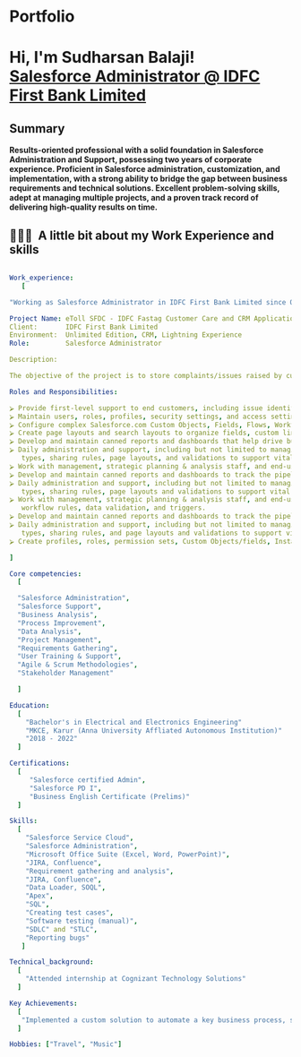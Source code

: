 # Portfolio
<h1>Hi, I'm Sudharsan Balaji! <br/><a href="https://github.com/SudharsanBalaji/Portfolio/blob/main/README.md">Salesforce Administrator @ IDFC First Bank Limited</a></h1>

<h2>Summary</h2>
    <b>Results-oriented professional with a solid foundation in Salesforce Administration and Support, possessing two years of corporate experience. Proficient in Salesforce administration, customization, and implementation, with a strong ability to bridge the gap between business requirements and technical solutions. Excellent problem-solving skills, adept at managing multiple projects, and a proven track record of delivering high-quality results on time.
</b>

<h2> 👨🏻‍💻 &nbsp;A little bit about my Work Experience and skills</h2>

```yaml

Work_experience:
   [

"Working as Salesforce Administrator in IDFC First Bank Limited since Oct 2022"

Project Name: eToll SFDC - IDFC Fastag Customer Care and CRM Application
Client:       IDFC First Bank Limited
Environment:  Unlimited Edition, CRM, Lightning Experience
Role:         Salesforce Administrator

Description:

The objective of the project is to store complaints/issues raised by customers and resolve them efficiently with a lower TAT. Additionally, the CRM will be used for cross-selling, upselling, and identifying opportunities.

Roles and Responsibilities:

⮚ Provide first-level support to end customers, including issue identification and resolution/escalation.
⮚ Maintain users, roles, profiles, security settings, and access settings.
⮚ Configure complex Salesforce.com Custom Objects, Fields, Flows, Workflows, Approval Processes, etc., as needed.
⮚ Create page layouts and search layouts to organize fields, custom links, related lists, and other components on record detail and edit pages.
⮚ Develop and maintain canned reports and dashboards that help drive business decisions.
⮚ Daily administration and support, including but not limited to managing multiple users’ setup, profiles, and roles, customization of objects, fields, record 
   types, sharing rules, page layouts, and validations to support vital business functions.
⮚ Work with management, strategic planning & analysis staff, and end-users to create and manage complex workflow rules, data validation, and triggers.
⮚ Develop and maintain canned reports and dashboards to track the pipeline for management visibility.
⮚ Daily administration and support, including but not limited to managing multiple users’ setup, profiles and roles, customization of objects, fields, record 
   types, sharing rules, page layouts and validations to support vital business functions.
⮚ Work with management, strategic planning & analysis staff, and end-users to create and manage complex.
   workflow rules, data validation, and triggers.
⮚ Develop and maintain canned reports and dashboards to track the pipeline for management visibility.
⮚ Daily administration and support, including but not limited to managing multiple users’ setup, profiles, and roles, customization of objects, fields, record 
   types, sharing rules, and page layouts and validations to support vital business functions.
⮚ Create profiles, roles, permission sets, Custom Objects/fields, Installation of AppExchange packages.

]

Core competencies:
  [

  "Salesforce Administration",
  "Salesforce Support",
  "Business Analysis",
  "Process Improvement",
  "Data Analysis",
  "Project Management",
  "Requirements Gathering",
  "User Training & Support",
  "Agile & Scrum Methodologies",
  "Stakeholder Management"

  ]

Education:
  [
    "Bachelor's in Electrical and Electronics Engineering"
    "MKCE, Karur (Anna University Affliated Autonomous Institution)"
    "2018 - 2022"
  ]

Certifications:
  [
     "Salesforce certified Admin",
     "Salesforce PD I",
     "Business English Certificate (Prelims)"
  ]

Skills:
  [
    "Salesforce Service Cloud",
    "Salesforce Administration",
    "Microsoft Office Suite (Excel, Word, PowerPoint)",
    "JIRA, Confluence",
    "Requirement gathering and analysis",
    "JIRA, Confluence",
    "Data Loader, SOQL",
    "Apex",
    "SQL",
    "Creating test cases",
    "Software testing (manual)",
    "SDLC" and "STLC",
    "Reporting bugs"
   ]

Technical_background:
  [
    "Attended internship at Cognizant Technology Solutions"
  ]

Key Achievements:
  [
   "Implemented a custom solution to automate a key business process, saving the team work hours."
  ]

Hobbies: ["Travel", "Music"]
```
